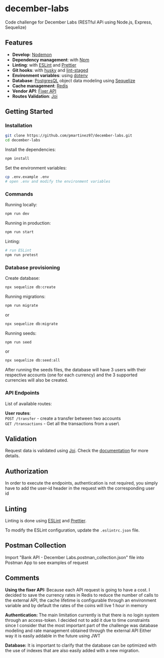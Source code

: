 # december-labs
Code challenge for December Labs (RESTful APi using Node.js, Express, Sequelize)

## Features
- **Develop**: [Nodemon](https://nodemon.io/)
- **Dependency management**: with [Npm](https://docs.npmjs.com/about-npm/)
- **Linting**: with [ESLint](https://eslint.org) and [Prettier](https://prettier.io)
- **Git hooks**: with [husky](https://github.com/typicode/husky) and [lint-staged](https://github.com/okonet/lint-staged)
- **Environment variables**: using [dotenv](https://github.com/motdotla/dotenv)
- **Database**: [PostgresQL](https://www.postgresql.org/) object data modeling using [Sequelize](https://sequelize.org)
- **Cache management**: [Redis](https://redis.io/)
- **Vendor API**: [Fixer API](https://apilayer.com/marketplace/fixer-api)
- **Routes Validation**: [Joi](https://joi.dev/)

## Getting Started
### Installation

```bash
git clone https://github.com/pmartinez97/december-labs.git
cd december-labs
```

Install the dependencies:

```bash
npm install
```

Set the environment variables:
```bash
cp .env.example .env
# open .env and modify the environment variables
```

### Commands

Running locally:

```bash
npm run dev
```

Running in production:

```bash
npm run start
```

Linting:

```bash
# run ESLint
npm run pretest
```

### Database provisioning

Create database:
```bash
npx sequelize db:create
```

Running migrations:
```bash
npm run migrate
```
or
```bash
npx sequelize db:migrate
```

Running seeds:
```bash
npm run seed
```
or
```bash
npx sequelize db:seed:all
```

After running the seeds files, the database will have 3 users with their respective accounts (one for each currency) and the 3 supported currencies will also be created.

### API Endpoints

List of available routes:

**User routes**:\
`POST /transfer` - create a transfer between two accounts\
`GET /transactions` - Get all the transactions from a user\

## Validation

Request data is validated using [Joi](https://joi.dev/). Check the [documentation](https://joi.dev/api/?v=17.9.1) for more details.

## Authorization

In order to execute the endpoints, authentication is not required, you simply have to add the user-id header in the request with the corresponding user id

## Linting

Linting is done using [ESLint](https://eslint.org/) and [Prettier](https://prettier.io).

To modify the ESLint configuration, update the `.eslintrc.json` file.

## Postman Collection

Import "Bank API - December Labs.postman_collection.json" file into Postman App to see examples of request

## Comments
**Using the fixer API:**
Because each API request is going to have a cost. I decided to save the currency rates in Redis to reduce the number of calls to the external API, the cache lifetime is configurable through an environment variable and by default the rates of the coins will live 1 hour in memory

**Authentication:**
The main limitation currently is that there is no login system through an access-token. I decided not to add it due to time constraints since I consider that the most important part of the challenge was database modeling and rate management obtained through the external API
Either way it is easily addable in the future using JWT

**Database:**
It is important to clarify that the database can be optimized with the use of indexes that are also easily added with a new migration.

